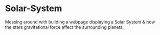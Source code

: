 # Solar-System

Messing around with building a webpage displaying a Solar System & how the stars gravitational force affect the surrounding planets.